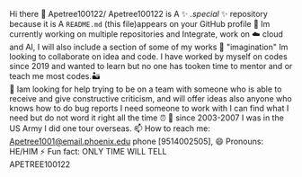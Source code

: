  Hi  there 👋 Apetree100122/
 Apetree100122 is A ✨ _.special_ ✨
repository because it is A `README.md` (this file)appears on your GitHub 
profile
🔭  Im 
currently working on multiple
repositories and Integrate,
work on ☁️ cloud and AI,
I will also include a section of
some of my
works 🌱
     "imagination"
  Im looking to 
  collaborate on idea and code. I have worked by myself
  on codes since 2019 and wanted to learn 
  but no one has tooken time to mentor and or teach me
  most codes.🏜️  
  🤔 Iam looking for help trying
 to be on a team with someone who
 is able to receive and give constructive
 criticism, and will  offer ideas also anyone who knows how to do bug reports I need someone to work with I can find what I need but 
 do not word it right all the time ⏰ 
 💬 since 2003-2007 I was in the US Army 
 I did one tour overseas.
  📫 How to reach me: Apetree1001@email.phoenix.edu
     phone [9514002505],
     😄
Pronouns: HE/HIM 
    ⚡ Fun fact: ONLY TIME WILL TELL   
    APETREE100122 
